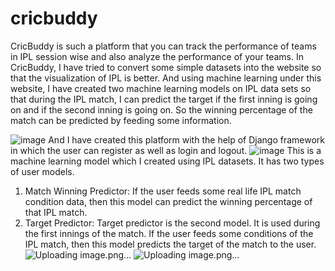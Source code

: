# cricbuddy
CricBuddy is such a platform that you can track the performance of teams in IPL session wise and also analyze the performance of your teams. In CricBuddy, I have tried to convert some simple datasets into the website so that the visualization of IPL is better. And using machine learning under this website, I have created two machine learning models on IPL data sets so that during the IPL match, I can predict the target if the first inning is going on and if the second inning is going on. So the winning percentage of the match can be predicted by feeding some information.

![image](https://github.com/kuldeepkd0603/cricbuddy/assets/151425727/60c96e0f-1808-4743-a9f8-0fa0804d2683)
And I have created this platform with the help of Django framework in which the user can register as well as login and logout.
![image](https://github.com/kuldeepkd0603/cricbuddy/assets/151425727/74ac68e1-bcab-4057-9d67-5d0430bb0a6b)
This is a machine learning model which I created using IPL datasets. It has two types of user models.
1. Match Winning Predictor: If the user feeds some real life IPL match condition data, then this model can predict the winning percentage of that IPL match.
2. Target Predictor:
  Target predictor is the second model. It is used during the first innings of the match. If the user feeds some conditions of the IPL match, then this model predicts the target of the match to the user.
![Uploading image.png…]()
![Uploading image.png…]()


